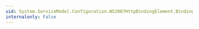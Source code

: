 ```yaml
---
uid: System.ServiceModel.Configuration.WS2007HttpBindingElement.BindingElementType
internalonly: False
---
```

